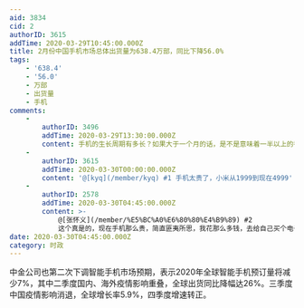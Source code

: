 ```yaml
---
aid: 3834
cid: 2
authorID: 3615
addTime: 2020-03-29T10:45:00.000Z
title: 2月份中国手机市场总体出货量为638.4万部，同比下降56.0%
tags:
    - '638.4'
    - '56.0'
    - 万部
    - 出货量
    - 手机
comments:
    -
        authorID: 3496
        addTime: 2020-03-29T13:30:00.000Z
        content: 手机的生长周期有多长？如果大于一个月的话，是不是意味着一半以上的都积压了？
    -
        authorID: 3615
        addTime: 2020-03-30T00:00:00.000Z
        content: '@[kyq](/member/kyq) #1 手机太贵了，小米从1999到现在4999'
    -
        authorID: 2578
        addTime: 2020-03-30T04:45:00.000Z
        content: >-
            @[张怀义](/member/%E5%BC%A0%E6%80%80%E4%B9%89) #2
            这个真是的，现在手机那么贵，简直匪夷所思，我花那么多钱，去给自己买个电子脚镣？
date: 2020-03-30T04:45:00.000Z
category: 时政
---
```


中金公司也第二次下调智能手机市场预期，表示2020年全球智能手机预订量将减少7%，其中二季度国内、海外疫情影响重叠，全球出货同比降幅达26%。三季度中国疫情影响消退，全球增长率5.9%，四季度增速转正。
